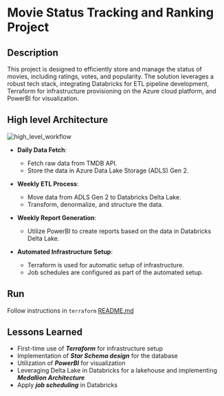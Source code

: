 # Movie Status Tracking and Ranking Project

## Description

This project is designed to efficiently store and manage the status of movies, including ratings, votes, and popularity.
The solution leverages a robust tech stack, integrating Databricks for ETL pipeline development, Terraform for
infrastructure provisioning on the Azure cloud platform, and PowerBI for visualization.

## High level Architecture

![high_level_workflow](./img/high_level_workflow.png)

- **Daily Data Fetch**:
    - Fetch raw data from TMDB API.
    - Store the data in Azure Data Lake Storage (ADLS) Gen 2.

- **Weekly ETL Process**:
    - Move data from ADLS Gen 2 to Databricks Delta Lake.
    - Transform, denormalize, and structure the data.

- **Weekly Report Generation**:
    - Utilize PowerBI to create reports based on the data in Databricks Delta Lake.

- **Automated Infrastructure Setup**:
    - Terraform is used for automatic setup of infrastructure.
    - Job schedules are configured as part of the automated setup.

## Run

Follow instructions in `terraform` [README.md](./terraform/README.md)

## Lessons Learned

- First-time use of **_Terraform_** for infrastructure setup
- Implementation of **_Star Schema design_** for the database
- Utilization of **_PowerBI_** for visualization
- Leveraging Delta Lake in Databricks for a lakehouse and implementing **_Medallion Architecture_**
- Apply **_job scheduling_** in Databricks